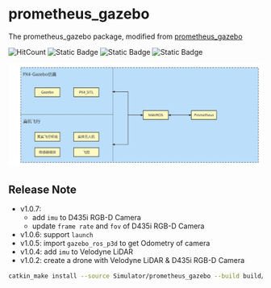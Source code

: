 # prometheus_gazebo

The prometheus_gazebo package, modified from [prometheus_gazebo](https://github.com/amov-lab/Prometheus/tree/v1.1/Simulator/gazebo_simulator)

![HitCount](https://img.shields.io/endpoint?url=https%3A%2F%2Fhits.dwyl.com%2FHuaYuXiao%2Fprometheus_gazebo.json%3Fcolor%3Dpink)
![Static Badge](https://img.shields.io/badge/ROS-noetic-22314E?logo=ros)
![Static Badge](https://img.shields.io/badge/C%2B%2B-14-00599C?logo=cplusplus)
![Static Badge](https://img.shields.io/badge/Ubuntu-20.04.6-E95420?logo=ubuntu)

![1652374810652053942665216.png](img/1652374810652053942665216.png)

## Release Note

- v1.0.7: 
  - add `imu` to D435i RGB-D Camera
  - update `frame rate` and `fov` of D435i RGB-D Camera
- v1.0.6: support `launch`
- v1.0.5: import `gazebo_ros_p3d` to get Odometry of camera
- v1.0.4: add `imu` to Velodyne LiDAR
- v1.0.2: create a drone with Velodyne LiDAR & D435i RGB-D Camera

```bash
catkin_make install --source Simulator/prometheus_gazebo --build build/prometheus_gazebo
```
